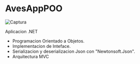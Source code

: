 # AvesAppPOO
![Captura](https://user-images.githubusercontent.com/80547642/173162542-f1f4686e-3a82-4336-b2f1-4b3bf6098b94.JPG)

Aplicacion .NET
 - Programacion Orientado a Objetos.
 - Implementacion de Inteface.
 - Serializacion y deserializacion Json con "Newtonsoft.Json".
 - Arquitectura MVC

